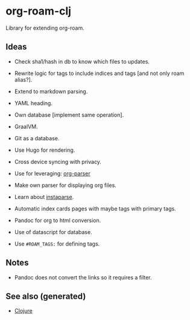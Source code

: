 # org-roam-clj

Library for extending org-roam.

## Ideas

-   Check sha1/hash in db to know which files to updates.

-   Rewrite logic for tags to include indices and tags \[and not only
    roam alias?\].

-   Extend to markdown parsing.

-   YAML heading.

-   Own database \[implement same operation\].

-   GraalVM.

-   Git as a database.

-   Use Hugo for rendering.

-   Cross device syncing with privacy.

-   Use for leveraging:
    [org-parser](https://github.com/200ok-ch/org-parser)

-   Make own parser for displaying org files.

-   Learn about [instaparse](https://github.com/Engelberg/instaparse/).

-   Automatic index cards pages with maybe tags with primary tags.

-   Pandoc for org to html conversion.

-   Use of datascript for database.

-   Use `#ROAM_TAGS:` for defining tags.

## Notes

-   Pandoc does not convert the links so it requires a filter.

## See also (generated)

-   [Clojure](./../decks/clojure.md)
